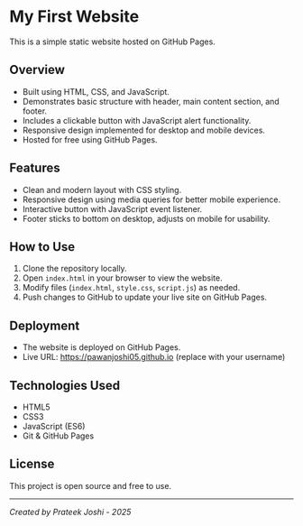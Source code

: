 # My First Website

This is a simple static website hosted on GitHub Pages.

## Overview

- Built using HTML, CSS, and JavaScript.
- Demonstrates basic structure with header, main content section, and footer.
- Includes a clickable button with JavaScript alert functionality.
- Responsive design implemented for desktop and mobile devices.
- Hosted for free using GitHub Pages.

## Features

- Clean and modern layout with CSS styling.
- Responsive design using media queries for better mobile experience.
- Interactive button with JavaScript event listener.
- Footer sticks to bottom on desktop, adjusts on mobile for usability.

## How to Use

1. Clone the repository locally.
2. Open `index.html` in your browser to view the website.
3. Modify files (`index.html`, `style.css`, `script.js`) as needed.
4. Push changes to GitHub to update your live site on GitHub Pages.

## Deployment

- The website is deployed on GitHub Pages.
- Live URL: https://pawanjoshi05.github.io (replace with your username)

## Technologies Used

- HTML5
- CSS3
- JavaScript (ES6)
- Git & GitHub Pages

## License

This project is open source and free to use.

---

*Created by Prateek Joshi - 2025*
